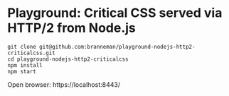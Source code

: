 # Playground: Critical CSS served via HTTP/2 from Node.js

```
git clone git@github.com:branneman/playground-nodejs-http2-criticalcss.git
cd playground-nodejs-http2-criticalcss
npm install
npm start
```

Open browser: https://localhost:8443/
